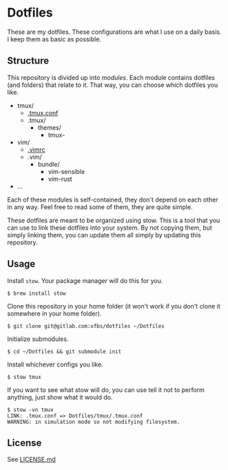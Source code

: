 # Dotfiles

These are my dotfiles. These configurations are what I use on a daily basis. I keep them as basic as possible.

## Structure

This repository is divided up into *modules*. Each module contains dotfiles (and folders) that relate to it. That way, you can choose which dotfiles you like.

*   tmux/
    *   [.tmux.conf](tmux/.tmux.conf)
    *   .tmux/
        *   themes/
            *   tmux-
*   vim/
    *   [.vimrc](vim/.vimrc)
    *   .vim/
        *   bundle/
            *   vim-sensible
            *   vim-rust
*   …

Each of these modules is self-contained, they don't depend on each other in any way. Feel free to read some of them, they are quite simple.

These dotfiles are meant to be organized using stow. This is a tool that you can use to link these dotfiles into your system. By not copying them, but simply linking them, you can update them all simply by updating this repository.

## Usage

Install `stow`. Your package manager will do this for you.

    $ brew install stow

Clone this repository in your home folder (it won't work if you don't clone it somewhere in your home folder).

    $ git clone git@gitlab.com:xfbs/dotfiles ~/Dotfiles

Initialize submodules.

    $ cd ~/Dotfiles && git submodule init

Install whichever configs you like.

    $ stow tmux

If you want to see what stow will do, you can use tell it not to perform anything, just show what it would do.

    $ stow -vn tmux
    LINK: .tmux.conf => Dotfiles/tmux/.tmux.conf
    WARNING: in simulation mode so not modifying filesystem.

## License

See [LICENSE.md](LICENSE.md)
